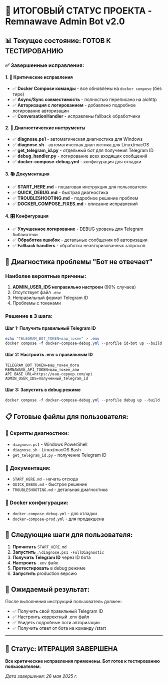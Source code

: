 # 🎯 ИТОГОВЫЙ СТАТУС ПРОЕКТА - Remnawave Admin Bot v2.0

## 📊 Текущее состояние: ГОТОВ К ТЕСТИРОВАНИЮ

### ✅ Завершенные исправления:

#### 1. 🔧 **Критические исправления**
- ✅ **Docker Compose команды** - все обновлены на `docker compose` (без тире)
- ✅ **Async/Sync совместимость** - полностью переписано на aiohttp
- ✅ **Авторизация с логированием** - добавлено подробное логирование авторизации
- ✅ **ConversationHandler** - исправлены fallback обработчики

#### 2. 🐛 **Диагностические инструменты**
- ✅ **diagnose.ps1** - автоматическая диагностика для Windows
- ✅ **diagnose.sh** - автоматическая диагностика для Linux/macOS  
- ✅ **get_telegram_id.py** - отдельный бот для получения Telegram ID
- ✅ **debug_handler.py** - логирование всех входящих сообщений
- ✅ **docker-compose-debug.yml** - конфигурация для отладки

#### 3. 📚 **Документация**
- ✅ **START_HERE.md** - пошаговая инструкция для пользователя
- ✅ **QUICK_DEBUG.md** - быстрая диагностика
- ✅ **TROUBLESHOOTING.md** - подробное решение проблем
- ✅ **DOCKER_COMPOSE_FIXES.md** - описание исправлений

#### 4. 🎛️ **Конфигурация**
- ✅ **Улучшенное логирование** - DEBUG уровень для Telegram библиотеки
- ✅ **Обработка ошибок** - детальные сообщения об авторизации
- ✅ **Fallback handlers** - обработка неавторизованных запросов

## 🎯 Диагностика проблемы "Бот не отвечает"

### Наиболее вероятные причины:
1. **ADMIN_USER_IDS неправильно настроен** (90% случаев)
2. Отсутствует файл `.env` 
3. Неправильный формат Telegram ID
4. Проблемы с токенами

### Решение в 3 шага:

#### Шаг 1: Получить правильный Telegram ID
```powershell
echo "TELEGRAM_BOT_TOKEN=ваш_токен" > .env
docker compose -f docker-compose-debug.yml --profile id-bot up --build
```

#### Шаг 2: Настроить .env с правильным ID
```env
TELEGRAM_BOT_TOKEN=ваш_токен_бота
REMNAWAVE_API_TOKEN=ваш_токен_апи  
API_BASE_URL=https://ваш-сервер.com/api
ADMIN_USER_IDS=полученный_telegram_id
```

#### Шаг 3: Запустить в debug режиме
```powershell
docker compose -f docker-compose-debug.yml --profile debug up --build
```

## 📋 Готовые файлы для пользователя:

### 🔧 Скрипты диагностики:
- `diagnose.ps1` - Windows PowerShell
- `diagnose.sh` - Linux/macOS Bash
- `get_telegram_id.py` - получение Telegram ID

### 📖 Документация:
- `START_HERE.md` - начать отсюда
- `QUICK_DEBUG.md` - быстрое решение
- `TROUBLESHOOTING.md` - детальная диагностика

### 🐳 Docker конфигурации:
- `docker-compose-debug.yml` - для отладки
- `docker-compose-prod.yml` - для продакшена

## 🚀 Следующие шаги для пользователя:

1. **Прочитать** `START_HERE.md`
2. **Запустить** `.\diagnose.ps1 -FullDiagnostic`
3. **Получить Telegram ID** через ID бота
4. **Настроить** `.env` файл
5. **Протестировать** в debug режиме
6. **Запустить** production версию

## 🎉 Ожидаемый результат:

После выполнения инструкций пользователь должен:
- ✅ Получить свой правильный Telegram ID
- ✅ Настроить корректный .env файл
- ✅ Увидеть подробные логи авторизации
- ✅ Получить ответ от бота на команду /start

---

## 🔄 Статус: ИТЕРАЦИЯ ЗАВЕРШЕНА

**Все критические исправления применены. Бот готов к тестированию пользователем.**

*Дата завершения: 26 мая 2025 г.*
